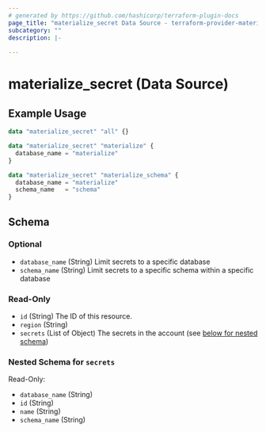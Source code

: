 ```yaml
---
# generated by https://github.com/hashicorp/terraform-plugin-docs
page_title: "materialize_secret Data Source - terraform-provider-materialize"
subcategory: ""
description: |-
  
---
```


# materialize_secret (Data Source)



## Example Usage

```terraform
data "materialize_secret" "all" {}

data "materialize_secret" "materialize" {
  database_name = "materialize"
}

data "materialize_secret" "materialize_schema" {
  database_name = "materialize"
  schema_name   = "schema"
}
```

<!-- schema generated by tfplugindocs -->
## Schema

### Optional

- `database_name` (String) Limit secrets to a specific database
- `schema_name` (String) Limit secrets to a specific schema within a specific database

### Read-Only

- `id` (String) The ID of this resource.
- `region` (String)
- `secrets` (List of Object) The secrets in the account (see [below for nested schema](#nestedatt--secrets))

<a id="nestedatt--secrets"></a>
### Nested Schema for `secrets`

Read-Only:

- `database_name` (String)
- `id` (String)
- `name` (String)
- `schema_name` (String)
